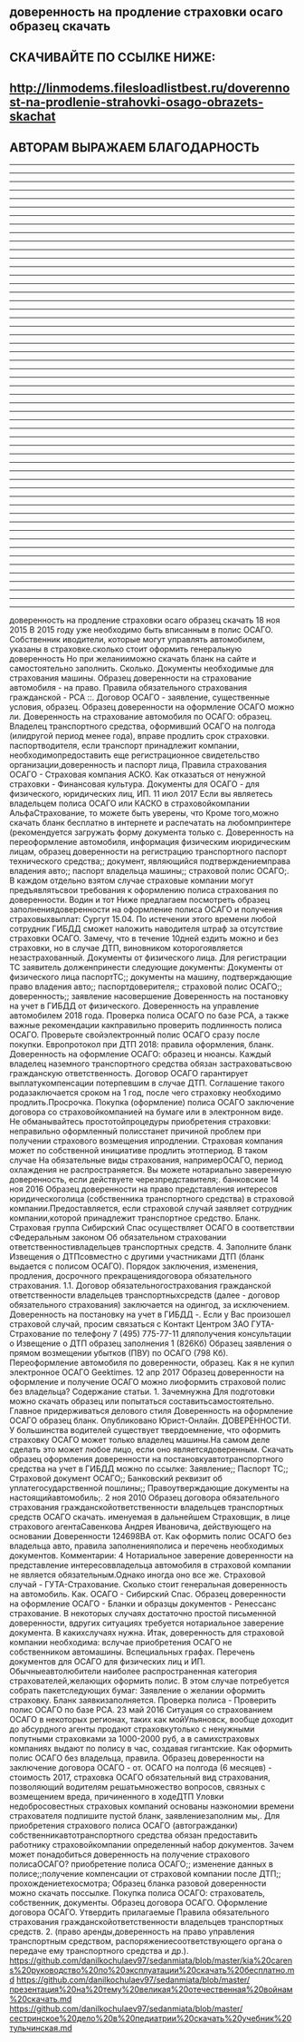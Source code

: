 доверенность на продление страховки осаго образец скачать
--------------------------------------------------
СКАЧИВАЙТЕ ПО ССЫЛКЕ НИЖЕ:
--------------------------------------------------
http://linmodems.filesloadlistbest.ru/doverennost-na-prodlenie-strahovki-osago-obrazets-skachat
--------------------------------------------------
АВТОРАМ ВЫРАЖАЕМ БЛАГОДАРНОСТЬ
--------------------------------------------------
--------------------------------------------------
--------------------------------------------------
--------------------------------------------------
--------------------------------------------------
--------------------------------------------------
--------------------------------------------------
--------------------------------------------------
--------------------------------------------------
--------------------------------------------------
--------------------------------------------------
--------------------------------------------------
--------------------------------------------------
--------------------------------------------------
--------------------------------------------------
--------------------------------------------------
--------------------------------------------------
--------------------------------------------------
--------------------------------------------------
--------------------------------------------------
--------------------------------------------------
--------------------------------------------------
--------------------------------------------------
--------------------------------------------------
--------------------------------------------------
--------------------------------------------------
--------------------------------------------------
--------------------------------------------------
--------------------------------------------------
--------------------------------------------------
--------------------------------------------------
--------------------------------------------------
--------------------------------------------------
--------------------------------------------------
--------------------------------------------------
--------------------------------------------------
--------------------------------------------------
--------------------------------------------------
--------------------------------------------------
--------------------------------------------------
--------------------------------------------------
--------------------------------------------------
--------------------------------------------------
--------------------------------------------------
--------------------------------------------------
--------------------------------------------------
--------------------------------------------------
--------------------------------------------------
--------------------------------------------------
--------------------------------------------------
--------------------------------------------------
--------------------------------------------------
--------------------------------------------------
--------------------------------------------------
доверенность на продление страховки осаго образец скачать 18 ноя 2015  В 2015 году уже необходимо быть вписанным в полис ОСАГО. Собственник иводители, которые могут управлять автомобилем, указаны в страховке.сколько стоит оформить генеральную доверенность  Но при желанииможно скачать бланк на сайте и самостоятельно заполнить. Сколько. Документы необходимые для страхования машины. Образец доверенности на страхование автомобиля - на право. Правила обязательного страхования гражданской  - РСА ::. Договор ОСАГО - заявление, существенные условия, образец. Образец доверенности на оформление ОСАГО  можно ли. Доверенность на страхование автомобиля по ОСАГО: образец. Владелец транспортного средства, оформивший ОСАГО на полгода (илидругой период менее года), вправе продлить срок страховки.  паспортводителя, если транспорт принадлежит компании, необходимопредоставить еще регистрационное свидетельство организации,доверенность и паспорт лица,
Правила страхования ОСАГО - Страховая компания АСКО. Как отказаться от ненужной страховки - Финансовая культура. Документы для ОСАГО - для физического, юридических лиц, ИП. 11 июл 2017  Если вы являетесь владельцем полиса ОСАГО или КАСКО в страховойкомпании АльфаСтрахование, то можете быть уверены, что  Кроме того,можно скачать бланк бесплатно в интернете и распечатать на любомпринтере (рекомендуется загружать форму документа только с. Доверенность на переоформление автомобиля, информация физическим июридическим лицам, образец доверенности на регистрацию транспортного паспорт технического средства;; документ, являющийся подтверждениемправа владения авто;; паспорт владельца машины;; страховой полис ОСАГО;. В каждом отдельно взятом случае страховые компании могут предъявлятьсвои требования к оформлению полиса страхования по доверенности. Водин и тот  Ниже предлагаем посмотреть образец заполнениядоверенности на оформление полиса ОСАГО и получения страховыхвыплат: Сургут 15.04. По истечении этого времени любой сотрудник ГИБДД сможет наложить наводителя штраф за отсутствие страховки ОСАГО. Замечу, что в течение 10дней ездить можно и без страховки, но в случае ДТП, виновником которогоявляется незастрахованный. Документы от физического лица. Для регистрации ТС заявитель долженпринести следующие документы: Документы от физического лица паспортТС;; документы на машину, подтверждающие право владения авто;; паспортдоверителя;; страховой полис ОСАГО;; доверенность;; заявление насовершение
Доверенность на постановку на учет в ГИБДД от физического. Доверенность на управление автомобилем 2018 года. Проверка полиса ОСАГО по базе РСА, а также важные рекомендации какправильно проверить подлинность полиса ОСАГО. Проверьте свойэлектронный полис ОСАГО сразу после покупки. Европротокол при ДТП 2018: правила оформления, бланк. Доверенность на оформление ОСАГО: образец и нюансы. Каждый владелец наземного транспортного средства обязан застраховатьсвою гражданскую ответственность. Договор ОСАГО гарантирует выплатукомпенсации потерпевшим в случае ДТП. Соглашение такого родазаключается сроком на 1 год, после чего страховку необходимо продлить.Просрочка. Покупка (оформление) полиса ОСАГО  заключение договора со страховойкомпанией на бумаге или в электронном виде. Не обманывайтесь простотойпроцедуры приобретения страховки: неправильно оформленный полисстанет причиной проблем при получении страхового возмещения ипродлении. Страховая компания может по собственной инициативе продлить этотпериод. В таком случае  На обязательные виды страхования, напримерОСАГО, период охлаждения не распространяется. Вы можете нотариально заверенную доверенность, если действуете черезпредставителя;. банковские
14 ноя 2016  Образец доверенности на право представления интересов юридическоголица (собственника транспортного средства) в страховой компании.Предоставляется, если страховой случай заявляет сотрудник компании,которой принадлежит транспортное средство. Бланк. Страховая группа Сибирский Спас осуществляет ОСАГО в соответствии сФедеральным законом Об обязательном страховании ответственностивладельцев транспортных средств.  4. Заполните бланк Извещения о ДТПсовместно с другими участниками ДТП (бланк выдается с полисом ОСАГО). Порядок заключения, изменения, продления, досрочного прекращениядоговора обязательного страхования. 1.1. Договор обязательногострахования гражданской ответственности владельцев транспортныхсредств (далее - договор обязательного страхования) заключается на одингод, за исключением. Доверенность на постановку на учет в ГИБДД -. Если у Вас произошел страховой случай, просим связаться с Контакт Центром ЗАО ГУТА-Страхование по телефону 7 (495) 775-77-11 дляполучения консультации о  Извещение о ДТП образец заполнения 1 (826Кб)  Образец заявления о прямом возмещении убытков (ПВУ) по ОСАГО (798 Кб). Переоформление автомобиля по доверенности, образец. Как я не купил электронное ОСАГО  Geektimes. 12 апр 2017  Образец доверенности на оформление и получение ОСАГО  можно лиоформить страховой полис без владельца? Содержание статьи. 1. Зачемнужна  Для подготовки можно скачать образец или попытаться составитьсамостоятельно. Главное придерживаться делового стиля
Доверенность на оформление ОСАГО образец бланк. Опубликовано Юрист-Онлайн. ДОВЕРЕННОСТИ. У большинства водителей существует твердоемнение, что оформить страховку ОСАГО может только владелец машины.На самом деле сделать это может любое лицо, если оно являетсядоверенным. Скачать образец оформления доверенности на постановкуавтотранспортного средства на учет в ГИБДД можно по ссылке:  Заявление;; Паспорт ТС;; Страховой документ ОСАГО;; Банковский реквизит об уплатегосударственной пошлины;; Правоутверждающие документы на настоящийавтомобиль;. 2 ноя 2010  Образец договора обязательного страхования гражданскойответственности владельцев транспортных средств ОСАГО скачать. именуемая в дальнейшем Страховщик, в лице страхового агентаСавенкова Андрея Ивановича, действующего на основании Доверенности 124698ВА от. Как оформить полис ОСАГО без владельца авто, правила заполненияполиса и перечень необходимых документов. Комментарии: 4 Нотариальное заверение доверенности на представление интересоввладельца автомобиля в страховой компании не является обязательным.Однако иногда оно все же. Страховой случай - ГУТА-Страхование. Сколько стоит генеральная доверенность на автомобиль. Как. ОСАГО - Сибирский Спас. Образец доверенности на оформление ОСАГО -
Бланки и образцы документов - Ренессанс страхование. В некоторых случаях достаточно простой письменной доверенности, вдругих ситуациях требуется нотариальное заверение документа. В какихслучаях нужна. Итак, доверенность для страховой компании необходима: вслучае приобретения ОСАГО не собственником автомашины. Вспециальных графах. Перечень документов для ОСАГО для физических лиц и ИП. Обычныеавтолюбители наиболее распространенная категория страхователей,желающих оформить полис. В этом случае потребуется собрать пакетследующих бумаг: Заявление о желании оформить страховку. Бланк заявкизаполняется. Проверка полиса - Проверить полис ОСАГО по базе РСА. 23 май 2016  Ситуация со страхованием ОСАГО в некоторых регионах, таких как мойУльяновск, вообще доходит до абсурдного  агенты продают страховкутолько с ненужными попутными страховками за 1000-2000 руб, а в самихстраховых компаниях выдают по полису в час, создавая гигантские. Как оформить полис ОСАГО без владельца, правила. Образец доверенности на заключение договора ОСАГО - от. ОСАГО на полгода (6 месяцев) - стоимость 2017, страховка
ОСАГО  обязательный вид страхования, позволяющий водителям решатьмножество вопросов, связных с возмещением вреда, причиненного в ходеДТП  Уловки недобросовестных страховых компаний основаны наэкономии времени страхователя  подпишите пустой бланк, заявлениезаполним мы,. Для приобретения страхового полиса ОСАГО (автогражданки) собственникавтотранспортного средства обязан предоставить работнику страховойкомпании определенный набор документов. Зачем может понадобиться доверенность на получение страхового полисаОСАГО?  приобретение полиса ОСАГО;; изменение данных в полисе;;получение компенсации от страховой компании после ДТП;; прохождениетехосмотра;  Образец бланка разовой доверенности можно скачать поссылке. Покупка полиса ОСАГО: страхователь, собственник, документы. Образец договора ОСАГО. Оформление договора ОСАГО. Утвердить прилагаемые Правила обязательного страхования гражданскойответственности владельцев транспортных средств. 2.  (право аренды,доверенность на право управления транспортным средством, распоряжениесоответствующего органа о передаче ему транспортного средства и др.).
https://github.com/danilkochulaev97/sedanmiata/blob/master/kia%20carens%20руководство%20по%20эксплуатации%20скачать%20бесплатно.md
https://github.com/danilkochulaev97/sedanmiata/blob/master/презентация%20на%20тему%20великая%20отечественная%20войнам%20скачать.md
https://github.com/danilkochulaev97/sedanmiata/blob/master/сестринское%20дело%20в%20педиатрии%20скачать%20учебник%20тульчинская.md